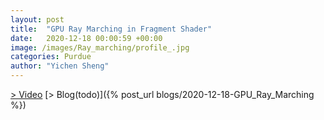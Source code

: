 ```yaml
---
layout: post
title:  "GPU Ray Marching in Fragment Shader"
date:   2020-12-18 00:00:59 +00:00
image: /images/Ray_marching/profile_.jpg
categories: Purdue
author: "Yichen Sheng"
--- 
```

[> Video](https://youtu.be/3K4kuJRChb0)
[> Blog(todo)]({% post_url blogs/2020-12-18-GPU_Ray_Marching %})
